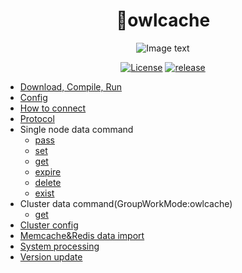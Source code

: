 <div align="center">

# 🦉owlcache

![Image text](https://github.com/beckbikang/owlcache/blob/master/doc/assets/owl.jpg?raw=true)

[![License](https://img.shields.io/github/license/xssed/owlcache.svg)](https://github.com/beckbikang/owlcache/blob/master/LICENSE)
[![release](https://img.shields.io/github/release/xssed/owlcache.svg?style=popout-square)](https://github.com/beckbikang/owlcache/releases)

</div>  


* [Download, Compile, Run](1.download_and_install.md)
* [Config](2.config.md)
* [How to connect](3.how_to_connect.md)
* [Protocol](4.protocol.md)
* Single node data command
    * [pass](command/1.pass.md)
    * [set](command/2.set.md)
    * [get](command/3.get.md)
    * [expire](command/4.expire.md)
    * [delete](command/5.delete.md)
    * [exist](command/6.exist.md)
* Cluster data command(GroupWorkMode:owlcache)
    * [get](command_group/1.get.md)
* [Cluster config](7.group_config.md)  
* [Memcache&Redis data import](8.memcache_redis.md)   
* [System processing](5.system_processing_mechanism.md)
* [Version update](6.version_update.md)
